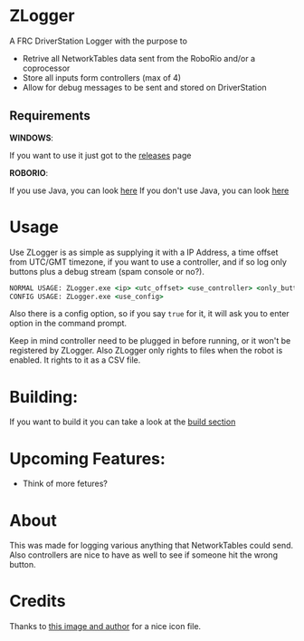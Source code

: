 # ZLogger
A FRC DriverStation Logger with the purpose to
  - Retrive all NetworkTables data sent from the RoboRio and/or a coprocessor
  - Store all inputs form controllers (max of 4)
  - Allow for debug messages to be sent and stored on DriverStation

## Requirements
 **WINDOWS**:

If you want to use it just got to the [releases](http://github.com/OnoUtilities/ZLogger/releases/) page

**ROBORIO**:

If you use Java, you can look [here](https://github.com/OnoUtilities/ZLogger/wiki/ZLogger-Java-Lib)
If you don't use Java, you can look [here](https://github.com/OnoUtilities/ZLogger/wiki/NetworkTable-and-ZLogger)
# Usage
Use ZLogger is as simple as supplying it with a IP Address, a time offset from UTC/GMT timezone, if you want to use a controller, and if so log only buttons plus a debug stream (spam console or no?).
```cmd
NORMAL USAGE: ZLogger.exe <ip> <utc_offset> <use_controller> <only_buttons> <debug>
CONFIG USAGE: ZLogger.exe <use_config>
```
Also there is a config option, so if you say `true` for it, it will ask you to enter option in the command prompt.

Keep in mind controller need to be plugged in before running, or it won't be registered by ZLogger.
Also ZLogger only rights to files when the robot is enabled. It rights to it as a CSV file.

# Building:

If you want to build it you can take a look at the [build section](https://github.com/OnoUtilities/ZLogger/wiki/Building-ZLogger)

# Upcoming Features:
* Think of more fetures?

# About
This was made for logging various anything that NetworkTables could  send. Also controllers are nice to have as well to see if someone hit the wrong button.

# Credits
Thanks to [this image and author](https://www.iconfinder.com/icons/199213/extension_file_format_log_icon#size=128) for a nice icon file.
